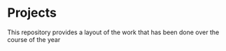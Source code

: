# Projects
This repository provides a layout of the work that has been done over the course of the year
